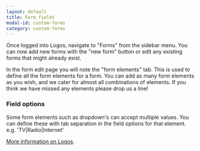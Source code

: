 ```yaml
---
layout: default
title: Form fields
modal-id: custom-forms
category: custom-forms
---
```

Once logged into Logos, navigate to "Forms" from the sidebar menu. You can now add new forms with the "new form" button or edit any existing forms that might already exist.

In the form edit page you will note the "form elements" tab. This is used to define all the form elements for a form. You can add as many form elements as you wish, and we cater for almost all combinations of elements. If you think we have missed any elements please drop us a line!

### Field options
Some form elements such as dropdown's can accept multiple values. You can define these with tab separation in the field options for that element. e.g. 'TV|Radio|Internet'

[More information on Logos](/admin-cms).
